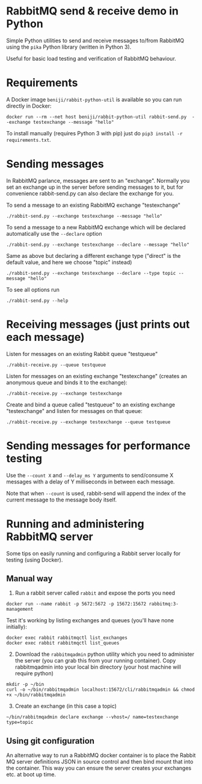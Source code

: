 
# RabbitMQ send & receive demo in Python


Simple Python utilities to send and receive messages to/from RabbitMQ using the `pika` Python library (written in Python 3).

Useful for basic load testing and verification of RabbitMQ behaviour.


Requirements
============

A Docker image `beniji/rabbit-python-util` is available so you can run directly in Docker:

```
docker run --rm --net host beniji/rabbit-python-util rabbit-send.py  --exchange testexchange --message "hello"
```

To install manually (requires Python 3 with pip) just do `pip3 install -r requirements.txt`.



Sending messages
================

In RabbitMQ parlance, messages are sent to an "exchange". Normally you set an exchange up in the server before sending messages
to it, but for convenience rabbit-send.py can also declare the exchange for you.

To send a message to an existing RabbitMQ exchange "testexchange"

```
./rabbit-send.py --exchange testexchange --message "hello"
```

To send a message to a new RabbitMQ exchange which will be declared automatically use the `--declare` option

```
./rabbit-send.py --exchange testexchange --declare --message "hello"
```

Same as above but declaring a different exchange type ("direct" is the default value, and here we choose "topic" instead)

```
./rabbit-send.py --exchange testexchange --declare --type topic --message "hello"
```

To see all options run

```
./rabbit-send.py --help
```


Receiving messages (just prints out each message)
=================================================

Listen for messages on an existing Rabbit queue "testqueue"

```
./rabbit-receive.py --queue testqueue
```

Listen for messages on an existing exchange "testexchange" (creates an anonymous queue and binds it to the exchange):

```
./rabbit-receive.py --exchange testexchange
```

Create and bind a queue called "testqueue" to an existing exchange "testexchange" and listen for messages on that queue:

```
./rabbit-receive.py --exchange testexchange --queue testqueue
```


Sending messages for performance testing
========================================

Use the `--count X` and `--delay_ms Y` arguments to send/consume X messages with a delay of Y milliseconds in between each message.

Note that when `--count` is used, rabbit-send will append the index of the current message to the message body itself.


Running and administering RabbitMQ server
=========================================

Some tips on easily running and configuring a Rabbit server locally for testing (using Docker).

Manual way
----------

1. Run a rabbit server called `rabbit` and expose the ports you need

```
docker run --name rabbit -p 5672:5672 -p 15672:15672 rabbitmq:3-management
```

Test it's working by listing exchanges and queues (you'll have none initially):

```
docker exec rabbit rabbitmqctl list_exchanges
docker exec rabbit rabbitmqctl list_queues
```

2. Download the `rabbitmqadmin` python utility which you need to administer the server (you can grab this from your running container). Copy rabbitmqadmin into your local bin directory (your host machine will require python)

```
mkdir -p ~/bin
curl -o ~/bin/rabbitmqadmin localhost:15672/cli/rabbitmqadmin && chmod +x ~/bin/rabbitmqadmin
```

3. Create an exchange (in this case a topic)

```
~/bin/rabbitmqadmin declare exchange --vhost=/ name=testexchange type=topic
```

Using git configuration
-----------------------

An alternative way to run a RabbitMQ docker container is to place the Rabbit MQ server definitions JSON in source control and then bind mount that into the container. This way you can ensure the server creates your exchanges etc. at boot up time.

